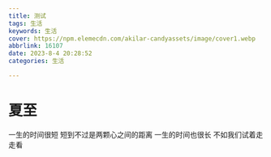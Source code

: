 ```yaml
---
title: 测试
tags: 生活
keywords: 生活
cover: https://npm.elemecdn.com/akilar-candyassets/image/cover1.webp
abbrlink: 16107
date: 2023-8-4 20:28:52
categories: 生活

---
```


# 夏至
  一生的时间很短
  短到不过是两颗心之间的距离
  一生的时间也很长
  不如我们试着走走看
 

 
